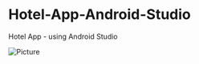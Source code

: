 # Hotel-App-Android-Studio
Hotel App - using Android Studio


![Picture](https://user-images.githubusercontent.com/88483910/232332479-138614cd-5eae-4d84-bc46-3a6699b25da9.jpg)
